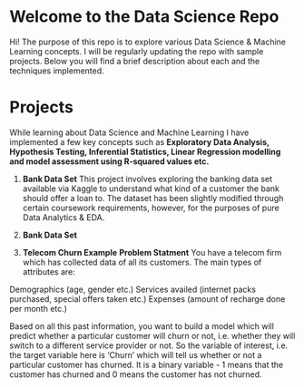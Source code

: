 # Welcome to the Data Science Repo

Hi! The purpose of this repo is to explore various Data Science & Machine Learning concepts. 
I will be regularly updating the repo with sample projects. Below you will find a brief description about each and the techniques implemented. 


# Projects

While learning about Data Science and Machine Learning I have implemented a few key concepts such as **Exploratory Data Analysis, Hypothesis Testing, Inferential Statistics, Linear Regression modelling and model assessment using R-squared values etc.** 

 1. **Bank Data Set** 
This project involves exploring the banking data set available via Kaggle to understand what kind of a customer the bank should offer a loan to. The dataset has been slightly modified through certain coursework requirements, however, for the purposes of pure Data Analytics & EDA.

2. **Bank Data Set** 

3. **Telecom Churn Example** 
**Problem Statment**
You have a telecom firm which has collected data of all its customers. The main types of attributes are:

Demographics (age, gender etc.)
Services availed (internet packs purchased, special offers taken etc.)
Expenses (amount of recharge done per month etc.)
 

Based on all this past information, you want to build a model which will predict whether a particular customer will churn or not, i.e. whether they will switch to a different service provider or not. So the variable of interest, i.e. the target variable here is ‘Churn’ which will tell us whether or not a particular customer has churned. It is a binary variable - 1 means that the customer has churned and 0 means the customer has not churned.
